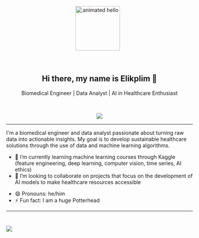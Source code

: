 <div align="center">
  <img alt="animated hello" width="120" style="padding-right:10px;" 
       src="https://github.com/Anmol-Baranwal/Cool-GIFs-For-GitHub/assets/74038190/9be4d344-6782-461a-b5a6-32a07bf7b34e"/>
</div>
<br><br>


<div align="center">
  <h2>Hi there, my name is Elikplim 👋</h2>
  <p>Biomedical Engineer | Data Analyst | AI in Healthcare Enthusiast</p>
</div>


<br />

<p align="center">
  <a href="https://skillicons.dev">
    <img src="https://skillicons.dev/icons?i=autocad,mysql,py,vscode,git,github,r,matlab" />
  </a>
</p>

<!--
**`AutoCAD|SQL|Python|VScode|Git|Github|R|Matlab`**
-->
---

<!-- - 🔭 I’m currently working on . -->

I'm a biomedical engineer and data analyst passionate about turning raw data into actionable insights. My goal is to develop sustainable healthcare solutions through the use of data and machine learning algorithms.

- 🌱 I’m currently learning machine learning courses through Kaggle (feature engineering, deep learning, computer vision, time series, AI ethics)
- 👯 I’m looking to collaborate on projects that focus on the development of AI models to make healthcare resources accessible 
<!-- - 📫 How to reach me:  --> 
- 😄 Pronouns: he/him
- ⚡ Fun fact: I am a huge Potterhead


---
 

#
<img src="https://github.com/Anmol-Baranwal/Cool-GIFs-For-GitHub/assets/74038190/d48893bd-0757-481c-8d7e-ba3e163feae7" />

<br><br>


